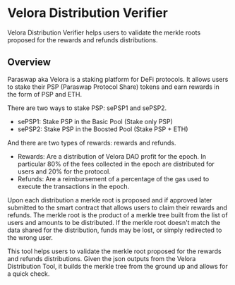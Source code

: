 
# Velora Distribution Verifier

Velora Distribution Verifier helps users to validate the merkle roots proposed for the rewards and refunds distributions.

## Overview

Paraswap aka Velora is a staking platform for DeFi protocols. It allows users to stake their PSP (Paraswap Protocol Share) tokens and earn rewards in the form of PSP and ETH. 

There are two ways to stake PSP: sePSP1 and sePSP2.

- sePSP1: Stake PSP in the Basic Pool (Stake only PSP)
- sePSP2: Stake PSP in the Boosted Pool (Stake PSP + ETH) 

And there are two types of rewards: rewards and refunds.

- Rewards: Are a distribution of Velora DAO profit for the epoch. In particular 80% of the fees collected in the epoch are distributed for users and 20% for the protocol. 
- Refunds: Are a reimbursement of a percentage of the gas used to execute the transactions in the epoch.

Upon each distribution a merkle root is proposed and if approved later submitted to the smart contract that allows users to claim their rewards and refunds. The merkle root is the product of a merkle tree built from the list of users and amounts to be distributed. If the merkle root doesn't match the data shared for the distribution, funds may be lost, or simply redirected to the wrong user. 

This tool helps users to validate the merkle root proposed for the rewards and refunds distributions. Given the json outputs from the Velora Distribution Tool, it builds the merkle tree from the ground up and allows for a quick check.
